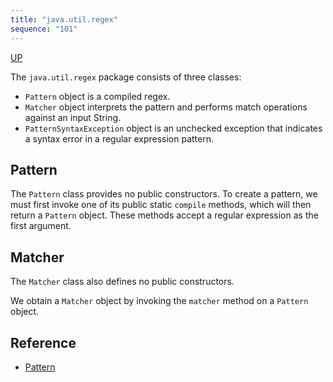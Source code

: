 ```yaml
---
title: "java.util.regex"
sequence: "101"
---
```


[UP](/java/java-text-index.html)


The `java.util.regex` package consists of three classes:

- `Pattern` object is a compiled regex.
- `Matcher` object interprets the pattern and performs match operations against an input String.
- `PatternSyntaxException` object is an unchecked exception that indicates a syntax error in a regular expression pattern.

## Pattern

The `Pattern` class provides no public constructors.
To create a pattern, we must first invoke one of its public static `compile` methods,
which will then return a `Pattern` object. These methods accept a regular expression as the first argument.

## Matcher

The `Matcher` class also defines no public constructors.

We obtain a `Matcher` object by invoking the `matcher` method on a `Pattern` object.

## Reference

- [Pattern](https://docs.oracle.com/en/java/javase/21/docs/api/java.base/java/util/regex/Pattern.html)
